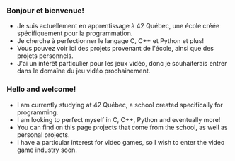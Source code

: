 ### Bonjour et bienvenue!

- Je suis actuellement en apprentissage à 42 Québec, une école créée spécifiquement pour la programmation.
- Je cherche à perfectionner le langage C, C++ et Python et plus!
- Vous pouvez voir ici des projets provenant de l'école, ainsi que des projets personnels.
- J'ai un intérêt particulier pour les jeux vidéo, donc je souhaiterais entrer dans le domaîne du jeu vidéo prochainement.

### Hello and welcome!

- I am currently studying at 42 Québec, a school created specifically for programming.
- I am looking to perfect myself in C, C++, Python and eventually more!
- You can find on this page projects that come from the school, as well as personal projects.
- I have a particular interest for video games, so I wish to enter the video game industry soon.

<!--
**araymond6/araymond6** is a ✨ _special_ ✨ repository because its `README.md` (this file) appears on your GitHub profile.

Here are some ideas to get you started:

- 🔭 I’m currently working on ...
- 🌱 I’m currently learning ...
- 👯 I’m looking to collaborate on ...
- 🤔 I’m looking for help with ...
- 💬 Ask me about ...
- 📫 How to reach me: ...
- 😄 Pronouns: ...
- ⚡ Fun fact: ...
-->
